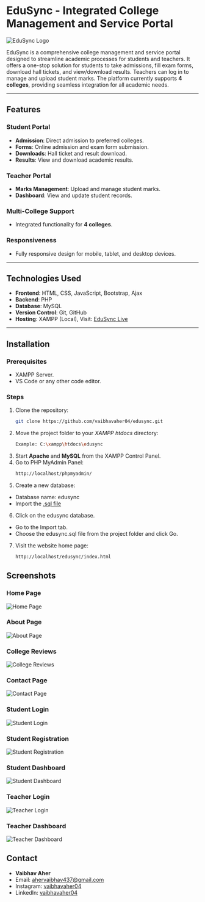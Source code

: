 # EduSync - Integrated College Management and Service Portal

![EduSync Logo](/screenshots/EduSyncLogo.png)

EduSync is a comprehensive college management and service portal designed to streamline academic processes for students and teachers. It offers a one-stop solution for students to take admissions, fill exam forms, download hall tickets, and view/download results. Teachers can log in to manage and upload student marks. The platform currently supports **4 colleges**, providing seamless integration for all academic needs.

---

## **Features**

### **Student Portal**
- **Admission**: Direct admission to preferred colleges.
- **Forms**: Online admission and exam form submission.
- **Downloads**: Hall ticket and result download.
- **Results**: View and download academic results.

### **Teacher Portal**
- **Marks Management**: Upload and manage student marks.
- **Dashboard**: View and update student records.

### **Multi-College Support**
- Integrated functionality for **4 colleges**.

### **Responsiveness**
- Fully responsive design for mobile, tablet, and desktop devices.

---

## **Technologies Used**
- **Frontend**: HTML, CSS, JavaScript, Bootstrap, Ajax
- **Backend**: PHP
- **Database**: MySQL
- **Version Control**: Git, GitHub
- **Hosting**: XAMPP (Local), Visit: [EduSync Live](https://edusync.free.nf/)

---

## **Installation**

### **Prerequisites**
- XAMPP Server.
- VS Code or any other code editor.

### **Steps**
1. Clone the repository:
   ```bash
   git clone https://github.com/vaibhavaher04/edusync.git
   ```
2. Move the project folder to your *XAMPP htdocs* directory:
   ```bash
   Example: C:\xampp\htdocs\edusync
   ```
3. Start **Apache** and **MySQL** from the XAMPP Control Panel.
4. Go to PHP MyAdmin Panel:
   ```bash
   http://localhost/phpmyadmin/
   ```
5. Create a new database:
- Database name: edusync
- Import the [.sql file](https://drive.google.com/file/d/1UqbFTzDvULlUjeYlJtCqmwn1u153znWh/view?usp=drive_link)
6. Click on the edusync database.
- Go to the Import tab.
- Choose the edusync.sql file from the project folder and click Go.
7. Visit the website home page:
    ```bash
    http://localhost/edusync/index.html
    ```
## Screenshots

### Home Page
![Home Page](/screenshots/Home.png)

### About Page
![About Page](/screenshots/About.png)

### College Reviews
![College Reviews](/screenshots/College-Reviews.png)

### Contact Page
![Contact Page](/screenshots/Contact.png)

### Student Login
![Student Login](/screenshots/Student-Login.png)

### Student Registration
![Student Registration](/screenshots/Student-Registration.png)

### Student Dashboard
![Student Dashboard](/screenshots/Student-Dashboard.png)

### Teacher Login
![Teacher Login](/screenshots/Teacher-Login.png)

### Teacher Dashboard
![Teacher Dashboard](/screenshots/Teacher-Dashboard.png)

## Contact
- **Vaibhav Aher**  
- Email: ahervaibhav437@gmail.com  
- Instagram: [vaibhavaher04](https://www.instagram.com/vaibhavaher04/)  
- LinkedIn: [vaibhavaher04](https://www.linkedin.com/in/vaibhavaher04/)
